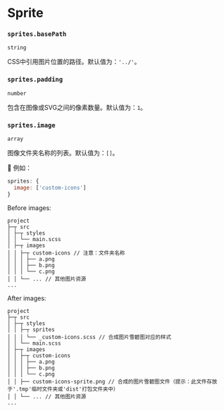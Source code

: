# Sprite

### `sprites.basePath`

`string`

CSS中引用图片位置的路径。默认值为：`'../'`。

### `sprites.padding`

`number`

包含在图像或SVG之间的像素数量。默认值为：`1`。

### `sprites.image`

`array`

图像文件夹名称的列表。默认值为：`[]`。

🌰 例如：

```js
sprites: {
  image: ['custom-icons']
}
```

Before images:

```
project
├─┬ src
│ ├─┬ styles
│ │ └── main.scss
│ ├─┬ images
│ │ ├─┬ custom-icons // 注意：文件夹名称
│ │ │ ├── a.png
│ │ │ ├── b.png
│ │ │ └── c.png
│ │ └── ... // 其他图片资源
...
```

After images:

```
project
├─┬ src
│ ├─┬ styles
│ │ ├─┬ sprites
│ │ │ └── _custom-icons.scss // 合成图片雪碧图对应的样式
│ │ └── main.scss
│ ├─┬ images
│ │ ├─┬ custom-icons
│ │ │ ├── a.png
│ │ │ ├── b.png
│ │ │ └── c.png
│ │ ├── custom-icons-sprite.png // 合成的图片雪碧图文件（提示：此文件存放于'.tmp'临时文件夹或'dist'打包文件夹中）
│ │ └── ... // 其他图片资源
...
```
